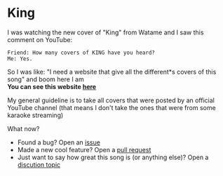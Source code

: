 # King

I was watching the new cover of "King" from Watame and I saw this comment on YouTube:
```
Friend: How many covers of KING have you heard?
Me: Yes.
```
So I was like: "I need a website that give all the different*s covers of this song" and boom here I am<br/>
**You can see this website [here](https://king.zirk.eu)**

My general guideline is to take all covers that were posted by an official YouTube channel (that means I don't take the ones that were from some karaoke streaming)

What now?
- Found a bug? Open an [issue](https://github.com/Xwilarg/King/issues)
- Made a new cool feature? Open a [pull request](https://github.com/Xwilarg/King/pulls)
- Just want to say how great this song is (or anything else)? Open a [discution topic](https://github.com/Xwilarg/King/discussions)
